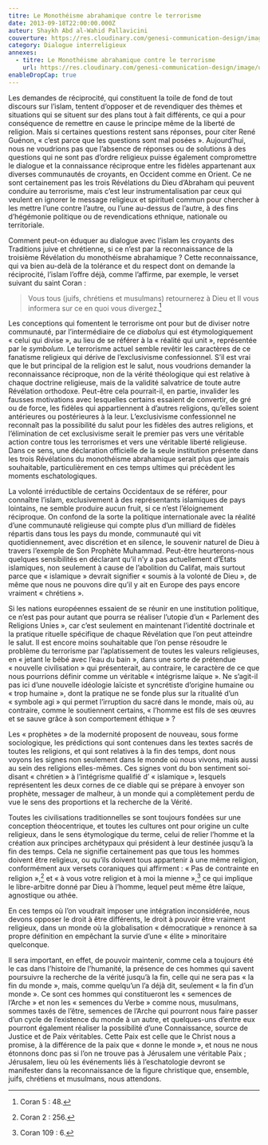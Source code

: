 ```yaml
---
titre: Le Monothéisme abrahamique contre le terrorisme
date: 2013-09-18T22:00:00.000Z
auteur: Shaykh Abd al-Wahid Pallavicini
couverture: https://res.cloudinary.com/genesi-communication-design/image/upload/v1606300338/ihei/couvertures/auditorium-83_hz27q3.jpg
category: Dialogue interreligieux
annexes:
  - titre: Le Monothéisme abrahamique contre le terrorisme
    url: https://res.cloudinary.com/genesi-communication-design/image/upload/v1606745809/ihei/PDF/Le_Monothéisme_abrahamique_contre_le_terrorisme_1_sibl9e.pdf
enableDropCap: true
---
```

Les demandes de réciprocité, qui constituent la toile de fond de tout discours sur l’islam, tentent d’opposer et de revendiquer des thèmes et situations qui se situent sur des plans tout à fait différents, ce qui a pour conséquence de remettre en cause le principe même de la liberté de religion. Mais si certaines questions restent sans réponses, pour citer René Guénon, «&nbsp;c’est parce que les questions sont mal posées&nbsp;». Aujourd’hui, nous ne voudrions pas que l’absence de réponses ou de solutions à des questions qui ne sont pas d’ordre religieux puisse également compromettre le dialogue et la connaissance réciproque entre les fidèles appartenant aux diverses communautés de croyants, en Occident comme en Orient. Ce ne sont certainement pas les trois Révélations du Dieu d’Abraham qui peuvent conduire au terrorisme, mais c’est leur instrumentalisation par ceux qui veulent en ignorer le message religieux et spirituel commun pour chercher à les mettre l’une contre l’autre, ou l’une au-dessus de l’autre, à des fins d’hégémonie politique ou de revendications ethnique, nationale ou territoriale.

Comment peut-on éduquer au dialogue avec l’islam les croyants des Traditions juive et chrétienne, si ce n’est par la reconnaissance de la troisième Révélation du monothéisme abrahamique&nbsp;? Cette reconnaissance, qui va bien au-delà de la tolérance et du respect dont on demande la réciprocité, l’islam l’offre déjà, comme l’affirme, par exemple, le verset suivant du saint Coran&nbsp;: 

> Vous tous (juifs, chrétiens et musulmans) retournerez à Dieu et Il vous informera sur ce en quoi vous divergez.[^1]

Les conceptions qui fomentent le terrorisme ont pour but de diviser notre communauté, par l’intermédiaire de ce *diabolus* qui est étymologiquement «&nbsp;celui qui divise&nbsp;», au lieu de se référer à la «&nbsp;réalité qui unit&nbsp;», représentée par le *symbolum*. Le terrorisme actuel semble revêtir les caractères de ce fanatisme religieux qui dérive de l’exclusivisme confessionnel. S’il est vrai que le but principal de la religion est le salut, nous voudrions demander la reconnaissance réciproque, non de la vérité théologique qui est relative à chaque doctrine religieuse, mais de la validité salvatrice de toute autre Révélation orthodoxe. Peut-être cela pourrait-il, en partie, invalider les fausses motivations avec lesquelles certains essaient de convertir, de gré ou de force, les fidèles qui appartiennent à d’autres religions, qu’elles soient antérieures ou postérieures à la leur. L’exclusivisme confessionnel ne reconnaît pas la possibilité du salut pour les fidèles des autres religions, et l’élimination de cet exclusivisme serait le premier pas vers une véritable action contre tous les terrorismes et vers une véritable liberté religieuse. Dans ce sens, une déclaration officielle de la seule institution présente dans les trois Révélations du monothéisme abrahamique serait plus que jamais souhaitable, particulièrement en ces temps ultimes qui précèdent les moments eschatologiques.

La volonté irréductible de certains Occidentaux de se référer, pour connaître l’islam, exclusivement à des représentants islamiques de pays lointains, ne semble produire aucun fruit, si ce n’est l’éloignement réciproque. On confond de la sorte la politique internationale avec la réalité d’une communauté religieuse qui compte plus d’un milliard de fidèles répartis dans tous les pays du monde, communauté qui vit quotidiennement, avec discrétion et en silence, le souvenir naturel de Dieu à travers l’exemple de Son Prophète Muhammad. Peut-être heurterons-nous quelques sensibilités en déclarant qu’il n’y a pas actuellement d’États islamiques, non seulement à cause de l’abolition du Califat, mais surtout parce que «&nbsp;islamique&nbsp;» devrait signifier «&nbsp;soumis à la volonté de Dieu&nbsp;», de même que nous ne pouvons dire qu’il y ait en Europe des pays encore vraiment «&nbsp;chrétiens&nbsp;».

Si les nations européennes essaient de se réunir en une institution politique, ce n’est pas pour autant que pourra se réaliser l’utopie d’un «&nbsp;Parlement des Religions Unies&nbsp;», car c’est seulement en maintenant l’identité doctrinale et la pratique rituelle spécifique de chaque Révélation que l’on peut atteindre le salut. Il est encore moins souhaitable que l’on pense résoudre le problème du terrorisme par l’aplatissement de toutes les valeurs religieuses, en «&nbsp;jetant le bébé avec l’eau du bain&nbsp;», dans une sorte de prétendue «&nbsp;nouvelle civilisation&nbsp;» qui présenterait, au contraire, le caractère de ce que nous pourrions définir comme un véritable «&nbsp;intégrisme laïque&nbsp;». Ne s’agit-il pas ici d’une nouvelle idéologie laïciste et syncrétiste d’origine humaine ou «&nbsp;trop humaine&nbsp;», dont la pratique ne se fonde plus sur la ritualité d’un «&nbsp;symbole agi&nbsp;» qui permet l’irruption du sacré dans le monde, mais où, au contraire, comme le soutiennent certains, «&nbsp;l’homme est fils de ses &oelig;uvres et se sauve grâce à son comportement éthique&nbsp;»&nbsp;? 

Les «&nbsp;prophètes&nbsp;» de la modernité proposent de nouveau, sous forme sociologique, les prédictions qui sont contenues dans les textes sacrés de toutes les religions, et qui sont relatives à la fin des temps, dont nous voyons les signes non seulement dans le monde où nous vivons, mais aussi au sein des religions elles-mêmes. Ces signes vont du bon sentiment soi-disant «&nbsp;chrétien&nbsp;» à l’intégrisme qualifié d’ «&nbsp;islamique&nbsp;», lesquels représentent les deux cornes de ce diable qui se prépare à envoyer son prophète, messager de malheur, à un monde qui a complètement perdu de vue le sens des proportions et la recherche de la Vérité.

Toutes les civilisations traditionnelles se sont toujours fondées sur une conception théocentrique, et toutes les cultures ont pour origine un culte religieux, dans le sens étymologique du terme, celui de relier l’homme et la création aux principes archétypaux qui président à leur destinée jusqu’à la fin des temps. Cela ne signifie certainement pas que tous les hommes doivent être religieux, ou qu’ils doivent tous appartenir à une même religion, conformément aux versets coraniques qui affirment&nbsp;: «&nbsp;Pas de contrainte en religion&nbsp;»,[^2] et «&nbsp;à vous votre religion et à moi la mienne&nbsp;»,[^3] ce qui implique le libre-arbitre donné par Dieu à l’homme, lequel peut même être laïque, agnostique ou athée.

En ces temps où l’on voudrait imposer une intégration inconsidérée, nous devons opposer le droit à être différents, le droit à pouvoir être vraiment religieux, dans un monde où la globalisation «&nbsp;démocratique&nbsp;» renonce à sa propre définition en empêchant la survie d’une «&nbsp;élite&nbsp;» minoritaire quelconque.

Il sera important, en effet, de pouvoir maintenir, comme cela a toujours été le cas dans l’histoire de l’humanité, la présence de ces hommes qui savent poursuivre la recherche de la vérité jusqu’à la fin, celle qui ne sera pas «&nbsp;la fin du monde&nbsp;», mais, comme quelqu’un l’a déjà dit, seulement «&nbsp;la fin d’un monde&nbsp;». Ce sont ces hommes qui constitueront les «&nbsp;semences de l’Arche&nbsp;» et non les «&nbsp;semences du Verbe&nbsp;» comme nous, musulmans, sommes taxés de l’être, semences de l’Arche qui pourront nous faire passer d’un cycle de l’existence du monde à un autre, et quelques-uns d’entre eux pourront également réaliser la possibilité d’une Connaissance, source de Justice et de Paix véritables. Cette Paix est celle que le Christ nous a promise, à la différence de la paix que «&nbsp;donne le monde&nbsp;», et nous ne nous étonnons donc pas si l’on ne trouve pas à Jérusalem une véritable Paix&nbsp;; Jérusalem, lieu où les événements liés à l’eschatologie devront se manifester dans la reconnaissance de la figure christique que, ensemble, juifs, chrétiens et musulmans, nous attendons.

[^1]: Coran 5&nbsp;: 48.
[^2]: Coran 2&nbsp;: 256.
[^3]: Coran 109&nbsp;: 6.